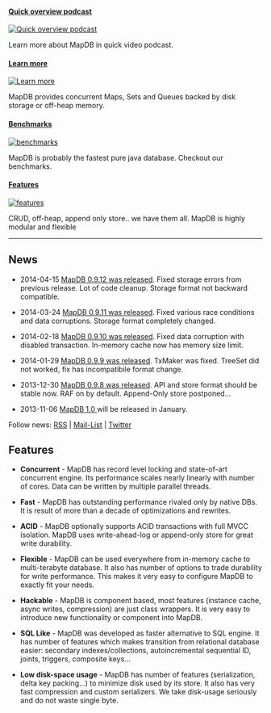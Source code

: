 #### [Quick overview podcast][overview]

[![Quick overview podcast](images/car-overview.jpg)][overview]

Learn more about MapDB in quick video podcast.


#### [Learn more][intro]
[![Learn more](images/car-intro.png)][intro]

MapDB provides concurrent Maps, Sets and Queues backed by disk storage or off-heap memory.


#### [Benchmarks][benchmarks]

[![benchmarks](images/car-benchmarks.jpg)][benchmarks]

MapDB is probably the fastest pure java database. Checkout our benchmarks.


#### [Features][features]

[![features](images/car-features.png)][features]

CRUD, off-heap, append only store.. we have them all. MapDB is highly modular and flexible


[overview]: http://youtu.be/_KGDwwEP5js
[intro]: 02-getting-started.html
[benchmarks]: /benchmarks.html
[features]: /features.html


---


News
----

* 2014-04-15 [MapDB 0.9.12 was released](http://www.mapdb.org/changelog.html#Version_0912_2015-04-15). Fixed storage errors from previous release. Lot of code cleanup. Storage format not backward compatible.

* 2014-03-24 [MapDB 0.9.11 was released](http://www.mapdb.org/changelog.html#Version_0911_2014-03-24). Fixed various race conditions and data corruptions. Storage format completely changed.

* 2014-02-18 [MapDB 0.9.10 was released](http://www.mapdb.org/changelog.html#Version_0910_2014-02-18). Fixed data corruption with disabled transaction. In-memory cache now has memory size limit.

* 2014-01-29 [MapDB 0.9.9 was released](http://www.mapdb.org/changelog.html#Version_099_2014-01-29). TxMaker was fixed. TreeSet did not worked, fix has incompatibile format change.

* 2013-12-30 [MapDB 0.9.8 was released](http://www.mapdb.org/changelog.html#Version_098_2013-12-30). API and store format should be stable now. RAF on by default. Append-Only store postponed...

* 2013-11-06 [MapDB 1.0 ](http://kotek.net/blog/MapDB_1_in_january) will be released in January.


Follow news:
[RSS](news.xml) |
[Mail-List](https://groups.google.com/forum/?fromgroups#!forum/mapdb-news) |
[Twitter](http://twitter.com/MapDBnews)

Features
--------
* **Concurrent** - MapDB has record level locking and state-of-art concurrent engine. Its performance scales nearly linearly with number of cores. Data can be written by multiple parallel threads.

* **Fast** - MapDB has outstanding performance rivaled only by native DBs. It is result of more than a decade of optimizations and rewrites.

* **ACID** - MapDB optionally supports ACID transactions with full MVCC isolation. MapDB uses write-ahead-log or append-only store for great write durability.

* **Flexible** - MapDB can be used everywhere from in-memory cache to multi-terabyte database. It also has number of options to trade durability for write performance. This makes it very easy to configure MapDB to exactly fit your needs.

* **Hackable** - MapDB is component based, most features (instance cache, async writes, compression) are just class wrappers. It is very easy to introduce new functionality or component into MapDB.

* **SQL Like** - MapDB was developed as faster alternative to SQL engine. It has number of features which makes transition from relational database easier: secondary indexes/collections, autoincremental sequential ID, joints, triggers, composite keys...

* **Low disk-space usage** - MapDB has number of features (serialization, delta key packing...) to minimize disk used by its store. It also has very fast compression and custom serializers. We take disk-usage seriously and do not waste single byte.
